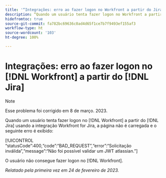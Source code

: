 ```yaml
---
title: '“Integrações: erro ao fazer logon no Workfront a partir do Jira”'
description: “Quando um usuário tenta fazer logon no Workfront a partir do Jira usando a integração Workfront for Jira, a página não é carregada e um erro é exibido.”
hidefromtoc: true
source-git-commit: fa782bc69636c0ad4d65f1ce7b7f9493ef155af3
workflow-type: ht
source-wordcount: '103'
ht-degree: 100%

---
```



# Integrações: erro ao fazer logon no [!DNL Workfront] a partir do [!DNL Jira]

>[!NOTE]
>
>Esse problema foi corrigido em 8 de março. 2023.

Quando um usuário tenta fazer logon no [!DNL Workfront] a partir do [!DNL Jira] usando a integração Workfront for Jira, a página não é carregada e o seguinte erro é exibido:

[!UICONTROL “statusCode”:400,“code”:“BAD_REQUEST”,“error”:“Solicitação inválida”,“message”:“Não foi possível validar um JWT atlassian.”]

O usuário não consegue fazer logon no [!DNL Workfront].

_Relatado pela primeira vez em 24 de fevereiro de 2023._

